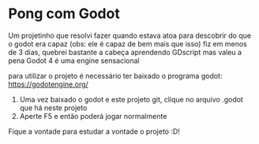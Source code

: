 # Pong com Godot
Um projetinho que resolvi fazer quando estava atoa para descobrir do que o godot era capaz (obs: ele é capaz de bem mais que isso)
fiz em menos de 3 dias, quebrei bastante a cabeça aprendendo GDscript mas valeu a pena
Godot 4 é uma engine sensacional

para utilizar o projeto é necessário ter baixado o programa godot:
https://godotengine.org/

1. Uma vez baixado o godot e este projeto git, clique no arquivo .godot que há neste projeto
2. Aperte F5 e então poderá jogar normalmente

Fique a vontade para estudar a vontade o projeto :D!
